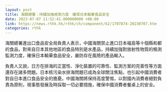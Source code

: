 ```yaml
---
layout: post
title: 海關總署：持續加強檢測力度　確保日本輸華食品安全
date: 2023-07-07 11:52:41.000000000 +08:00
link: https://news.rthk.hk/rthk/ch/component/k2/1707874-20230707.htm
categories: rthk
---
```


海關總署進出口食品安全局負責人表示，中國海關禁止進口日本福島等十個縣和都的食品，對來自日本其他地區的食品特別是水產品，持續加強對放射性物質的檢測監測力度，確保日本輸華食品安全，嚴防存在風險的產品輸入。

負責人又說，日方在排海的正當性、淨化裝置的可靠性、監測方案的完善性等方面還存在諸多問題。日本核污染水排海問題已成為全球關注焦點，也引起中國消費者對自日本進口食品安全的擔憂。中國海關將保持高度警惕，以對國內消費者絕對負責為原則，視事態發展及時採取一切必要措施，確保中國消費者餐桌上的安全。
